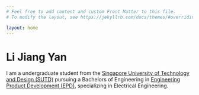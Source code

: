 ```yaml
---
# Feel free to add content and custom Front Matter to this file.
# To modify the layout, see https://jekyllrb.com/docs/themes/#overriding-theme-defaults

layout: home
---
```


# Li Jiang Yan

I am a undergraduate student from the [Singapore University of Technology and Design (SUTD)](http://sutd.edu.sg) pursuing a Bachelors of Engineering in [Engineering Product Development (EPD)](http://epd.sutd.edu.sg), specializing in Electrical Engineering.
